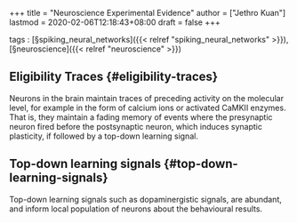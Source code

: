 +++
title = "Neuroscience Experimental Evidence"
author = ["Jethro Kuan"]
lastmod = 2020-02-06T12:18:43+08:00
draft = false
+++

tags
: [§spiking\_neural\_networks]({{< relref "spiking_neural_networks" >}}), [§neuroscience]({{< relref "neuroscience" >}})


## Eligibility Traces {#eligibility-traces}

Neurons in the brain maintain traces of preceding activity on the
molecular level, for example in the form of calcium ions or
activated CaMKII enzymes. That is, they maintain a fading memory of
events where the presynaptic neuron fired before the postsynaptic
neuron, which induces synaptic plasticity, if followed by a top-down
learning signal.


## Top-down learning signals {#top-down-learning-signals}

Top-down learning signals such as dopaminergistic signals, are
abundant, and inform local population of neurons about the behavioural
results.
